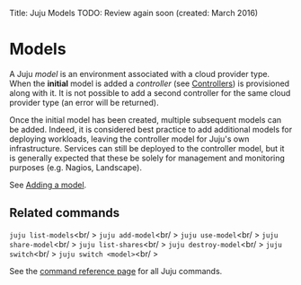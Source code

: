 Title: Juju Models
TODO: Review again soon (created: March 2016)


# Models

A Juju *model* is an environment associated with a cloud provider type. When
the **initial** model is added a *controller* (see
[Controllers](./controllers.html)) is provisioned along with it. It is not
possible to add a second controller for the same cloud provider type (an
error will be returned).

Once the initial model has been created, multiple subsequent models can be
added. Indeed, it is considered best practice to add additional models for
deploying workloads, leaving the controller model for Juju's own
infrastructure. Services can still be deployed to the controller model, but it
is generally expected that these be solely for management and monitoring
purposes (e.g. Nagios, Landscape).

See [Adding a model](./models-adding.html).


## Related commands

`juju list-models`<br/ >
`juju add-model`<br/ >
`juju use-model`<br/ >
`juju share-model`<br/ >
`juju list-shares`<br/ >
`juju destroy-model`<br/ >
`juju switch`<br/ >
`juju switch <model>`<br/ >

See the [command reference page](./commands.html) for all Juju commands.

